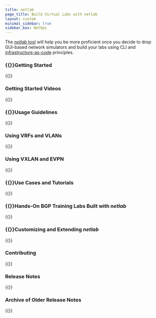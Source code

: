 ```yaml
---
title: netlab
page_title: Build Virtual Labs with netlab
layout: custom
minimal_sidebar: true
sidebar_box: NetOps
---
```

The [_netlab_ tool](https://netsim-tools.readthedocs.io/en/latest/) will help you be more proficient once you decide to drop GUI-based network simulators and build your labs using CLI and [infrastructure-as-code](/series/niac.html) principles.
<!--more-->
### {{<plushy confused>}}Getting Started

{{<series-listing tag="overview" weight="1">}}

### Getting Started Videos

{{<series-listing tag="video" weight="1">}}

### {{<plushy master>}}Usage Guidelines

{{<series-listing tag="guidelines" weight="1">}}

### Using VRFs and VLANs

{{<series-listing tag="vlan_vrf">}}

### Using VXLAN and EVPN

{{<series-listing tag="vxlan_evpn">}}

### {{<plushy happy>}}Use Cases and Tutorials

{{<series-listing tag="use">}}

### {{<plushy magic>}}Hands-On BGP Training Labs Built with *netlab*

{{<series-listing tag="bgplab">}}

### {{<plushy master>}}Customizing and Extending *netlab*

{{<series-listing tag="extend">}}

### Contributing

{{<series-listing tag="contribute">}}

### Release Notes

{{<series-listing tag="release" reverse="true">}}

### Archive of Older Release Notes

{{<series-listing tag="archive" reverse="true">}}
